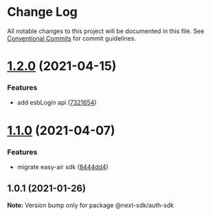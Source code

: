 # Change Log

All notable changes to this project will be documented in this file.
See [Conventional Commits](https://conventionalcommits.org) for commit guidelines.

# [1.2.0](https://github.com/easyops-cn/next-providers/compare/@next-sdk/auth-sdk@1.1.0...@next-sdk/auth-sdk@1.2.0) (2021-04-15)


### Features

* add esbLogin api ([7321654](https://github.com/easyops-cn/next-providers/commit/7321654d56db7691fbe9117fbd3a55eb1d65ab30))





# [1.1.0](https://github.com/easyops-cn/next-providers/compare/@next-sdk/auth-sdk@1.0.1...@next-sdk/auth-sdk@1.1.0) (2021-04-07)


### Features

* migrate easy-air sdk ([8444dd4](https://github.com/easyops-cn/next-providers/commit/8444dd49781a24e06d34d1b2581299030978e1c9))





## 1.0.1 (2021-01-26)

**Note:** Version bump only for package @next-sdk/auth-sdk
